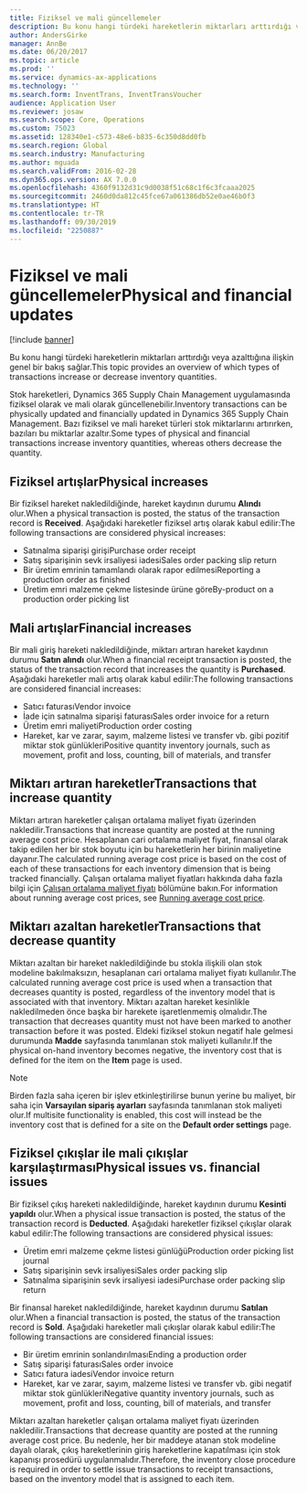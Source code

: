 ```yaml
---
title: Fiziksel ve mali güncellemeler
description: Bu konu hangi türdeki hareketlerin miktarları arttırdığı veya azalttığına ilişkin genel bir bakış sağlar.
author: AndersGirke
manager: AnnBe
ms.date: 06/20/2017
ms.topic: article
ms.prod: ''
ms.service: dynamics-ax-applications
ms.technology: ''
ms.search.form: InventTrans, InventTransVoucher
audience: Application User
ms.reviewer: josaw
ms.search.scope: Core, Operations
ms.custom: 75023
ms.assetid: 128340e1-c573-48e6-b835-6c350d8dd0fb
ms.search.region: Global
ms.search.industry: Manufacturing
ms.author: mguada
ms.search.validFrom: 2016-02-28
ms.dyn365.ops.version: AX 7.0.0
ms.openlocfilehash: 4360f9132d31c9d0038f51c68c1f6c3fcaaa2025
ms.sourcegitcommit: 2460d0da812c45fce67a061386db52e0ae46b0f3
ms.translationtype: HT
ms.contentlocale: tr-TR
ms.lasthandoff: 09/30/2019
ms.locfileid: "2250887"
---
```

# <a name="physical-and-financial-updates"></a><span data-ttu-id="93e84-103">Fiziksel ve mali güncellemeler</span><span class="sxs-lookup"><span data-stu-id="93e84-103">Physical and financial updates</span></span>

[!include [banner](../includes/banner.md)]

<span data-ttu-id="93e84-104">Bu konu hangi türdeki hareketlerin miktarları arttırdığı veya azalttığına ilişkin genel bir bakış sağlar.</span><span class="sxs-lookup"><span data-stu-id="93e84-104">This topic provides an overview of which types of transactions increase or decrease inventory quantities.</span></span> 

<span data-ttu-id="93e84-105">Stok hareketleri, Dynamics 365 Supply Chain Management uygulamasında fiziksel olarak ve mali olarak güncellenebilir.</span><span class="sxs-lookup"><span data-stu-id="93e84-105">Inventory transactions can be physically updated and financially updated in Dynamics 365 Supply Chain Management.</span></span> <span data-ttu-id="93e84-106">Bazı fiziksel ve mali hareket türleri stok miktarlarını artırırken, bazıları bu miktarlar azaltır.</span><span class="sxs-lookup"><span data-stu-id="93e84-106">Some types of physical and financial transactions increase inventory quantities, whereas others decrease the quantity.</span></span>

## <a name="physical-increases"></a><span data-ttu-id="93e84-107">Fiziksel artışlar</span><span class="sxs-lookup"><span data-stu-id="93e84-107">Physical increases</span></span>
<span data-ttu-id="93e84-108">Bir fiziksel hareket nakledildiğinde, hareket kaydının durumu **Alındı** olur.</span><span class="sxs-lookup"><span data-stu-id="93e84-108">When a physical transaction is posted, the status of the transaction record is **Received**.</span></span> <span data-ttu-id="93e84-109">Aşağıdaki hareketler fiziksel artış olarak kabul edilir:</span><span class="sxs-lookup"><span data-stu-id="93e84-109">The following transactions are considered physical increases:</span></span>

-   <span data-ttu-id="93e84-110">Satınalma siparişi girişi</span><span class="sxs-lookup"><span data-stu-id="93e84-110">Purchase order receipt</span></span>
-   <span data-ttu-id="93e84-111">Satış siparişinin sevk irsaliyesi iadesi</span><span class="sxs-lookup"><span data-stu-id="93e84-111">Sales order packing slip return</span></span>
-   <span data-ttu-id="93e84-112">Bir üretim emrinin tamamlandı olarak rapor edilmesi</span><span class="sxs-lookup"><span data-stu-id="93e84-112">Reporting a production order as finished</span></span>
-   <span data-ttu-id="93e84-113">Üretim emri malzeme çekme listesinde ürüne göre</span><span class="sxs-lookup"><span data-stu-id="93e84-113">By-product on a production order picking list</span></span>

## <a name="financial-increases"></a><span data-ttu-id="93e84-114">Mali artışlar</span><span class="sxs-lookup"><span data-stu-id="93e84-114">Financial increases</span></span>
<span data-ttu-id="93e84-115">Bir mali giriş hareketi nakledildiğinde, miktarı artıran hareket kaydının durumu **Satın alındı** olur.</span><span class="sxs-lookup"><span data-stu-id="93e84-115">When a financial receipt transaction is posted, the status of the transaction record that increases the quantity is **Purchased**.</span></span> <span data-ttu-id="93e84-116">Aşağıdaki hareketler mali artış olarak kabul edilir:</span><span class="sxs-lookup"><span data-stu-id="93e84-116">The following transactions are considered financial increases:</span></span>

-   <span data-ttu-id="93e84-117">Satıcı faturası</span><span class="sxs-lookup"><span data-stu-id="93e84-117">Vendor invoice</span></span>
-   <span data-ttu-id="93e84-118">İade için satınalma siparişi faturası</span><span class="sxs-lookup"><span data-stu-id="93e84-118">Sales order invoice for a return</span></span>
-   <span data-ttu-id="93e84-119">Üretim emri maliyeti</span><span class="sxs-lookup"><span data-stu-id="93e84-119">Production order costing</span></span>
-   <span data-ttu-id="93e84-120">Hareket, kar ve zarar, sayım, malzeme listesi ve transfer vb. gibi pozitif miktar stok günlükleri</span><span class="sxs-lookup"><span data-stu-id="93e84-120">Positive quantity inventory journals, such as movement, profit and loss, counting, bill of materials, and transfer</span></span>

## <a name="transactions-that-increase-quantity"></a><span data-ttu-id="93e84-121">Miktarı artıran hareketler</span><span class="sxs-lookup"><span data-stu-id="93e84-121">Transactions that increase quantity</span></span>
<span data-ttu-id="93e84-122">Miktarı artıran hareketler çalışan ortalama maliyet fiyatı üzerinden nakledilir.</span><span class="sxs-lookup"><span data-stu-id="93e84-122">Transactions that increase quantity are posted at the running average cost price.</span></span> <span data-ttu-id="93e84-123">Hesaplanan cari ortalama maliyet fiyat, finansal olarak takip edilen her bir stok boyutu için bu hareketlerin her birinin maliyetine dayanır.</span><span class="sxs-lookup"><span data-stu-id="93e84-123">The calculated running average cost price is based on the cost of each of these transactions for each inventory dimension that is being tracked financially.</span></span> <span data-ttu-id="93e84-124">Çalışan ortalama maliyet fiyatları hakkında daha fazla bilgi için [Çalışan ortalama maliyet fiyatı](running-average-cost-price.md) bölümüne bakın.</span><span class="sxs-lookup"><span data-stu-id="93e84-124">For information about running average cost prices, see [Running average cost price](running-average-cost-price.md).</span></span>

## <a name="transactions-that-decrease-quantity"></a><span data-ttu-id="93e84-125">Miktarı azaltan hareketler</span><span class="sxs-lookup"><span data-stu-id="93e84-125">Transactions that decrease quantity</span></span>
<span data-ttu-id="93e84-126">Miktarı azaltan bir hareket nakledildiğinde bu stokla ilişkili olan stok modeline bakılmaksızın, hesaplanan cari ortalama maliyet fiyatı kullanılır.</span><span class="sxs-lookup"><span data-stu-id="93e84-126">The calculated running average cost price is used  when a transaction that decreases quantity is posted, regardless of the inventory model that is associated with that inventory.</span></span> <span data-ttu-id="93e84-127">Miktarı azaltan hareket kesinlikle nakledilmeden önce başka bir harekete işaretlenmemiş olmalıdır.</span><span class="sxs-lookup"><span data-stu-id="93e84-127">The transaction that decreases quantity must not have been marked to another transaction before it was posted.</span></span> <span data-ttu-id="93e84-128">Eldeki fiziksel stokun negatif hale gelmesi durumunda **Madde** sayfasında tanımlanan stok maliyeti kullanılır.</span><span class="sxs-lookup"><span data-stu-id="93e84-128">If the physical on-hand inventory becomes negative, the inventory cost that is defined for the item on the **Item** page is used.</span></span> 

> [!NOTE]
> <span data-ttu-id="93e84-129">Birden fazla saha içeren bir işlev etkinleştirilirse bunun yerine bu maliyet, bir saha için **Varsayılan sipariş ayarları** sayfasında tanımlanan stok maliyeti olur.</span><span class="sxs-lookup"><span data-stu-id="93e84-129">If multisite functionality is enabled, this cost will instead be the inventory cost that is defined for a site on the **Default order settings** page.</span></span>

## <a name="physical-issues-vs-financial-issues"></a><span data-ttu-id="93e84-130">Fiziksel çıkışlar ile mali çıkışlar karşılaştırması</span><span class="sxs-lookup"><span data-stu-id="93e84-130">Physical issues vs. financial issues</span></span>
<span data-ttu-id="93e84-131">Bir fiziksel çıkış hareketi nakledildiğinde, hareket kaydının durumu **Kesinti yapıldı** olur.</span><span class="sxs-lookup"><span data-stu-id="93e84-131">When a physical issue transaction is posted, the status of the transaction record is **Deducted**.</span></span> <span data-ttu-id="93e84-132">Aşağıdaki hareketler fiziksel çıkışlar olarak kabul edilir:</span><span class="sxs-lookup"><span data-stu-id="93e84-132">The following transactions are considered physical issues:</span></span>

-   <span data-ttu-id="93e84-133">Üretim emri malzeme çekme listesi günlüğü</span><span class="sxs-lookup"><span data-stu-id="93e84-133">Production order picking list journal</span></span>
-   <span data-ttu-id="93e84-134">Satış siparişinin sevk irsaliyesi</span><span class="sxs-lookup"><span data-stu-id="93e84-134">Sales order packing slip</span></span>
-   <span data-ttu-id="93e84-135">Satınalma siparişinin sevk irsaliyesi iadesi</span><span class="sxs-lookup"><span data-stu-id="93e84-135">Purchase order packing slip return</span></span>

<span data-ttu-id="93e84-136">Bir finansal hareket nakledildiğinde, hareket kaydının durumu **Satılan** olur.</span><span class="sxs-lookup"><span data-stu-id="93e84-136">When a financial transaction is posted, the status of the transaction record is **Sold**.</span></span> <span data-ttu-id="93e84-137">Aşağıdaki hareketler mali çıkışlar olarak kabul edilir:</span><span class="sxs-lookup"><span data-stu-id="93e84-137">The following transactions are considered financial issues:</span></span>

-   <span data-ttu-id="93e84-138">Bir üretim emrinin sonlandırılması</span><span class="sxs-lookup"><span data-stu-id="93e84-138">Ending a production order</span></span>
-   <span data-ttu-id="93e84-139">Satış siparişi faturası</span><span class="sxs-lookup"><span data-stu-id="93e84-139">Sales order invoice</span></span>
-   <span data-ttu-id="93e84-140">Satıcı fatura iadesi</span><span class="sxs-lookup"><span data-stu-id="93e84-140">Vendor invoice return</span></span>
-   <span data-ttu-id="93e84-141">Hareket, kar ve zarar, sayım, malzeme listesi ve transfer vb. gibi negatif miktar stok günlükleri</span><span class="sxs-lookup"><span data-stu-id="93e84-141">Negative quantity inventory journals, such as movement, profit and loss, counting, bill of materials, and transfer</span></span>

<span data-ttu-id="93e84-142">Miktarı azaltan hareketler çalışan ortalama maliyet fiyatı üzerinden nakledilir.</span><span class="sxs-lookup"><span data-stu-id="93e84-142">Transactions that decrease quantity are posted at the running average cost price.</span></span> <span data-ttu-id="93e84-143">Bu nedenle, her bir maddeye atanan stok modeline dayalı olarak, çıkış hareketlerinin giriş hareketlerine kapatılması için stok kapanışı prosedürü uygulanmalıdır.</span><span class="sxs-lookup"><span data-stu-id="93e84-143">Therefore, the inventory close procedure is required in order to settle issue transactions to receipt transactions, based on the inventory model that is assigned to each item.</span></span>
